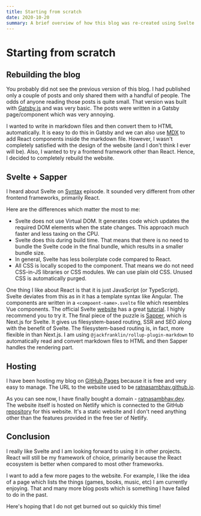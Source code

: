 ```yaml
---
title: Starting from scratch
date: 2020-10-20
summary: A brief overview of how this blog was re-created using Svelte and Sapper.
---
```

# Starting from scratch

## Rebuilding the blog

You probably did not see the previous version of this blog. I had published only a couple of posts and only shared them with a handful of people. The odds of anyone reading those posts is quite small. That version was built with [Gatsby.js](https://www.gatsbyjs.com/) and was very basic. The posts were written in a Gatsby page/component which was very annoying.

I wanted to write in markdown files and then convert them to HTML automatically. It is easy to do this in Gatsby and we can also use [MDX](https://mdxjs.com/) to add React components inside the markdown file.
However, I wasn't completely satisfied with the design of the website (and I don't think I ever will be). Also, I wanted to try a frontend framework other than React. Hence, I decided to completely rebuild the website.

## Svelte + Sapper

I heard about Svelte on [Syntax](https://syntax.fm/show/250/scott-teaches-wes-svelte-and-sapper) episode. It sounded very different from other frontend frameworks, primarily React.

Here are the differences which matter the most to me:
- Svelte does not use Virtual DOM. It generates code which updates the required DOM elements when the state changes. This approach much faster and less taxing on the CPU.
- Svelte does this during build time. That means that there is no need to bundle the Svelte code in the final bundle, which results in a smaller bundle size.
- In general, Svelte has less boilerplate code compared to React.
- All CSS is locally scoped to the component. That means we do not need CSS-in-JS libraries or CSS modules. We can use plain old CSS. Unused CSS is automatically purged.

One thing I like about React is that it is just JavaScript (or TypeScript). Svelte deviates from this as in it has a template syntax like Angular. The components are written in a `<compoent-name>.svelte` file which resembles Vue components. The official Svelte [website](https://svelte.dev/) has a great [tutorial](https://svelte.dev/tutorial/basics). I highly recommend you to try it.
The final piece of the puzzle is [Sapper](https://sapper.svelte.dev/), which is Next.js for Svelte. It gives us filesystem-based routing, SSR and SEO along with the benefit of Svelte. The filesystem-based routing is, in fact, more flexible in than Next.js. I am using `@jackfranklin/rollup-plugin-markdown` to automatically read and convert markdown files to HTML and then Sapper handles the rendering part.

## Hosting

I have been hosting my blog on [GitHub Pages](https://pages.github.com/) because it is free and very easy to manage. The URL to the website used to be [ratnasambhav.github.io](https://ratnasambhav.github.io/).

As you can see now, I have finally bought a domain - [ratnasambhav.dev](https://ratnasambhav.dev). The website itself is hosted on Netlify which is connected to the GitHub [repository](https://github.com/Ratnasambhav/Sapper-Blog) for this website. It's a static website and I don't need anything other than the features provided in the free tier of Netlify.

## Conclusion
I really like Svelte and I am looking forward to using it in other projects. React will still be my framework of choice, primarily because the React ecosystem is better when compared to most other frameworks.

I want to add a few more pages to the website. For example, I like the idea of a page which lists the things (games, books, music, etc) I am currently enjoying. That and many more blog posts which is something I have failed to do in the past.

Here's hoping that I do not get burned out so quickly this time!